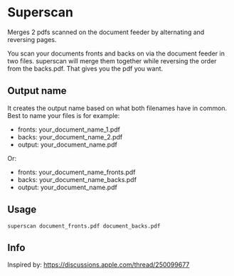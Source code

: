 # Superscan

Merges 2 pdfs scanned on the document feeder by alternating and reversing pages.

You scan your documents fronts and backs on via the document feeder in two files.
superscan will merge them together while reversing the order from the backs.pdf.
That gives you the pdf you want.

## Output name

It creates the output name based on what both filenames have in common.
Best to name your files is for example:

- fronts: your_document_name_1.pdf
- backs: your_document_name_2.pdf
- output: your_document_name.pdf

Or:

- fronts: your_document_name_fronts.pdf
- backs: your_document_name_backs.pdf
- output: your_document_name.pdf

## Usage

`superscan document_fronts.pdf document_backs.pdf`

## Info

Inspired by: https://discussions.apple.com/thread/250099677